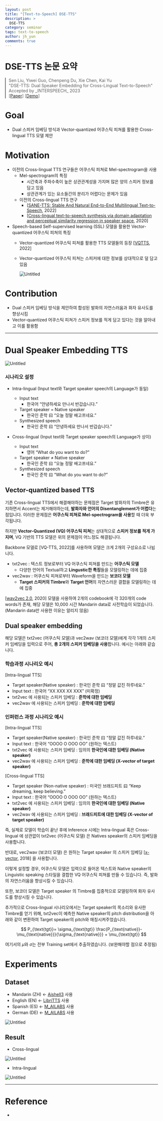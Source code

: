 ```yaml
---
layout: post
title: "[Text-to-Speech] DSE-TTS"
description: >
  DSE-TTS
category: seminar
tags: text-to-speech
author: jh_yun
comments: true
---
```



# DSE-TTS 논문 요약

<blockquote style="border-left: 2px solid; padding-left: 10px; margin-left: 0;">
Sen Liu, Yiwei Guo, Chenpeng Du, Xie Chen, Kai Yu <br>
"DSE-TTS: Dual Speaker Embedding for Cross-Lingual Text-to-Speech"<br>
Accepted by _INTERSPEECH_ 2023 <br>
[<a href="https://arxiv.org/pdf/2306.14145.pdf">Paper</a>] [<a href="https://goarsenal.github.io/DSE-TTS">Demo</a>] <br>
</blockquote>


# Goal
- Dual 스피커 임베딩 방식과 Vector-quantized 어쿠스틱 피쳐를 활용한 Cross-lingual TTS 모델 제안

# Motivation

- 이전의 Cross-lingual TTS 연구들은 어쿠스틱 피쳐로 Mel-spectrogram을 사용
    - Mel-spectrogram의 특징
        - 시간축과 주파수축이 높은 상관관계성을 가지며 많은 양의 스피커 정보를 담고 있음
        - 상관관계가 있는 요소들간의 분리가 어렵다는 문제가 있음
    - 이전의 Cross-lingual TTS 연구
        - [[SANE-TTS: Stable And Natural End-to-End Multilingual Text-to-Speech](https://arxiv.org/pdf/2206.12132.pdf), 2022]
        - [[Cross-lingual text-to-speech synthesis via domain adaptation and perceptual similarity regression in speaker space](https://www.isca-archive.org/interspeech_2020/xin20_interspeech.pdf), 2020]
- Speech-based Self-supervised learning (SSL) 모델을 활용한 Vector-quantized 어쿠스틱 피쳐의 특징
    - Vector-quantized 어쿠스틱 피쳐를 활용한 TTS 모델들의 등장 [[VQTTS](https://arxiv.org/pdf/2204.00768.pdf), 2022]
    - Vector-quantized 어쿠스틱 피쳐는 스피커에 대한 정보를 상대적으로 덜 담고 있음
        
        ![Untitled](https://github.com/speech-team-korea/speech-team-korea.github.io/assets/144989499/63cc7797-ac6a-432d-b4f4-fb890c934f52)
        

# Contribution

- Dual 스피커 임베딩 방식을 제안하여 합성된 발화의 자연스러움과 화자 유사도를 향상시킴
- Vector-quantized 어쿠스틱 피쳐가 스피커 정보를 적게 담고 있다는 것을 알아내고 이를 활용함

---

# Dual Speaker Embedding TTS

![Untitled](https://github.com/speech-team-korea/speech-team-korea.github.io/assets/144989499/d2c851b8-39f3-4162-8313-bb2d855da7b0)

### 시나리오 설정

- Intra-lingual (Input text와 Target speaker speech의 Language가 동일)
    - Input text
        - 한국어 “안녕하세요 만나서 반갑습니다.”
    - Target speaker $=$ Native speaker
        - 한국인 준학 曰 “오늘 정말 배고프네요.”
    - Synthesized speech
        - 한국인 준학 曰 “안녕하세요 만나서 반갑습니다.”

- Cross-lingual (Input text와 Target speaker speech의 Language가 상이)
    - Input text
        - 영어 “What do you want to do?”
    - Target speaker $\ne$ Native speaker
        - 한국인 준학 曰 “오늘 정말 배고프네요.”
    - Synthesized speech
        - 한국인 준학 曰 “What do you want to do?”

## Vector-quantized based TTS

기존 Cross-lingual TTS에서 해결해야하는 문제점은 Target 발화자의 Timbre은 유지하면서 Accent는 제거해야하는데, **발화자와 언어의 Disentanglement가 어렵다**는 점입니다. 이러한 문제점은 **어쿠스틱 피쳐로 Mel-spectrogram을 사용**할 때 더욱 부각됩니다. 

하지만 **Vector-Quantized (VQ) 어쿠스틱 피쳐**는 상대적으로 **스피커 정보를 적게 가지며**, VQ 기반의 TTS 모델은 위의 문제점이 어느정도 해결됩니다.

Backbone 모델로 [VQ-TTS, 2022]를 사용하여 모델은 크게 2개의 구성요소로 나뉩니다.

- txt2vec : 텍스트 정보로부터 VQ 어쿠스틱 피쳐를 만드는 **어쿠스틱 모델**
    - 다양한 언어의 Textual하고 **Lingustic한 특징**들을 모델링하는 데에 집중
- vec2wav : 어쿠스틱 피쳐로부터 Waveform을 만드는 **보코더 모델**
    - **Target 스피커의 Timbre**와 **Target 언어**의 자연스러운 결합을 모델링하는 데에 집중

[[wav2vec 2.0](https://arxiv.org/pdf/2006.11477.pdf), 2020] 모델을 사용하여 2개의 codebook에 각 320개의 code words가 존재, 해당 모델은 10,000 시간 Mandarin data로 사전학습이 되었습니다. (Mandarin data만 사용한 이유는 알리지 않음)

## Dual speaker embedding

해당 모델은 txt2vec (어쿠스틱 모델)과 vec2wav (보코더 모델)에게 각각 1개의 스피커 임베딩을 입력으로 주어, **총 2개의 스피커 임베딩을 사용**합니다. 예시는 아래와 같습니다.

### 학습과정 시나리오 예시

[Intra-lingual TTS]

- Target speaker(Native speaker) : 한국인 준학 曰 “정말 값진 하루네요.”
- Input text : 한국어 “XX  XXX  XX  XXX” (미확정)
- txt2vec 에 사용되는 스피커 임베딩 : **준학에 대한 임베딩**
- vec2wav 에 사용되는 스피커 임베딩 : **준학에 대한 임베딩**

### 인퍼런스 과정 시나리오 예시

[Intra-lingual TTS]

- Target speaker(Native speaker) : 한국인 준학 曰 “정말 값진 하루네요.”
- Input text : 한국어 “OOOO  O  OOO  OO” (원하는 텍스트)
- txt2vec 에 사용되는 스피커 임베딩 : 임의의 **한국인에 대한 임베딩 (Native speaker)**
- vec2wav 에 사용되는 스피커 임베딩 : **준학에 대한 임베딩 (X-vector of target speaker)**

[Cross-lingual TTS]

- Target speaker (Non-native speaker) : 미국인 브래드피트 曰 “Keep dreaming, keep believing.”
- Input text : 한국어 “OOOO  O  OOO  OO” (원하는 텍스트)
- txt2vec 에 사용되는 스피커 임베딩 : 임의의 **한국인에 대한 임베딩 (Native speaker)**
- vec2wav 에 사용되는 스피커 임베딩 : **브래드피트에 대한 임베딩 (X-vector of target speaker)**

즉, 실제로 모델이 학습이 끝난 후에 Inference 시에는 Intra-lingual 혹은 Cross-lingual 에 상관없이 txt2vec (어쿠스틱 모델) 은 Natives speaker의 스피커 임베딩을 사용합니다. 

반대로, vec2wav (보코더 모델) 은 원하는 Target speaker 의 스피커 임베딩 [[x-vector](https://www.danielpovey.com/files/2018_icassp_xvectors.pdf), 2018] 을 사용합니다.

이렇게 설정할 경우, 어쿠스틱 모델은 입력으로 들어온 텍스트와 Native speaker의 Linguistic speaking 스타일을 결합한 VQ 어쿠스틱 피쳐를 만들 수 있습니다. 즉, 발화의 자연스러움을 향상시킬 수 있습니다.

또한, 보코더 모델은 Target speaker 의 Timbre를 집중적으로 모델링하여 화자 유사도를 향상시킬 수 있습니다.

추가적으로 Cross-lingual 시나리오에서는 Target speaker의 목소리와 유사한 Timbre를 얻기 위해, txt2vec이 예측한 Native speaker의 pitch distribution을 아래와 같이 변환하여 Target speaker의 pitch와 매칭시켜주었습니다.

$$
P_{\text{tgt}}= \sigma_{\text{tgt}} \frac{P_{\text{native}}-\mu_{\text{native}}}{\sigma_{\text{native}}} + \mu_{\text{tgt}}
$$

여기서의 $\mu$와 $\sigma$는 전부 Training set에서 추출하였습니다. (보완해야할 점으로 추정됨)

# Experiments

## Dataset

- Mandarin (ZH) ← [Aishell3](https://www.openslr.org/93/) 사용
- English (EN) ← [LibriTTS](https://openslr.org/60/) 사용
- Spanish (ES) ← [M_AILABS](https://www.caito.de/2019/01/03/the-m-ailabs-speech-dataset) 사용
- German (DE) ← [M_AILABS](https://www.caito.de/2019/01/03/the-m-ailabs-speech-dataset) 사용

![Untitled](https://github.com/speech-team-korea/speech-team-korea.github.io/assets/144989499/af3e8623-57d7-45fb-b846-b6daec15219b)

## Result

- Cross-lingual

![Untitled](https://github.com/speech-team-korea/speech-team-korea.github.io/assets/144989499/6531bf30-621a-4cd4-9a54-36a3e5b6d13b)

- Intra-lingual

![Untitled](https://github.com/speech-team-korea/speech-team-korea.github.io/assets/144989499/760142b9-7f15-4caf-b111-79840d10ab60)

---

# Reference

-
